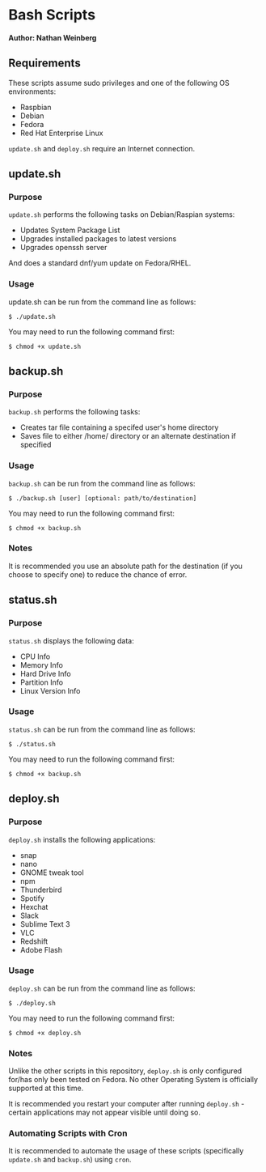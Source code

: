 # Bash Scripts
#### Author: Nathan Weinberg

## Requirements
These scripts assume sudo privileges and one of the following OS environments:

- Raspbian
- Debian
- Fedora
- Red Hat Enterprise Linux

`update.sh` and `deploy.sh` require an Internet connection.

## update.sh
### Purpose

`update.sh` performs the following tasks on Debian/Raspian systems:

- Updates System Package List
- Upgrades installed packages to latest versions
- Upgrades openssh server

And does a standard dnf/yum update on Fedora/RHEL.

### Usage

update.sh can be run from the command line as follows:

`$ ./update.sh`

You may need to run the following command first:

`$ chmod +x update.sh`

## backup.sh
### Purpose

`backup.sh` performs the following tasks:

- Creates tar file containing a specifed user's home directory
- Saves file to either /home/ directory or an alternate destination if specified

### Usage
`backup.sh` can be run from the command line as follows:

`$ ./backup.sh [user] [optional: path/to/destination]`

You may need to run the following command first:

`$ chmod +x backup.sh`

### Notes

It is recommended you use an absolute path for the destination (if you choose to specify one) to reduce the chance of error.

## status.sh
### Purpose

`status.sh` displays the following data:

- CPU Info
- Memory Info
- Hard Drive Info
- Partition Info
- Linux Version Info

### Usage
`status.sh` can be run from the command line as follows:

`$ ./status.sh`

You may need to run the following command first:

`$ chmod +x backup.sh`

## deploy.sh
### Purpose

`deploy.sh` installs the following applications:

- snap
- nano
- GNOME tweak tool
- npm
- Thunderbird
- Spotify
- Hexchat
- Slack
- Sublime Text 3
- VLC
- Redshift
- Adobe Flash

### Usage
`deploy.sh` can be run from the command line as follows:

`$ ./deploy.sh`

You may need to run the following command first:

`$ chmod +x deploy.sh`

### Notes

Unlike the other scripts in this repository, `deploy.sh` is only configured for/has only been tested on Fedora. No other Operating System is officially supported at this time.

It is recommended you restart your computer after running `deploy.sh` - certain applications may not appear visible until doing so.

### Automating Scripts with Cron

It is recommended to automate the usage of these scripts (specifically `update.sh` and `backup.sh`) using `cron`. 
